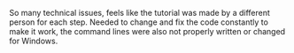 So many technical issues, feels like the tutorial was made by a different person for each step. Needed to change and fix the code constantly to make it work, the command lines were also not properly written or changed for Windows.

